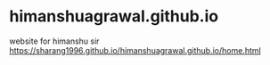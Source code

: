 # himanshuagrawal.github.io
website for himanshu sir
https://sharang1996.github.io/himanshuagrawal.github.io/home.html
